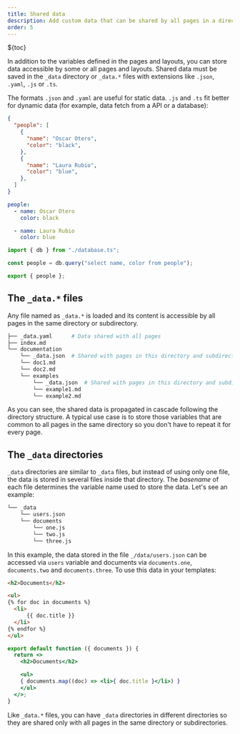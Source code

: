 ```yaml
---
title: Shared data
description: Add custom data that can be shared by all pages in a directory
order: 5
---
```


${toc}

In addition to the variables defined in the pages and layouts, you can store
data accessible by some or all pages and layouts. Shared data must be saved in
the `_data` directory or `_data.*` files with extensions like `.json`, `.yaml`,
`.js` or `.ts`.

The formats `.json` and `.yaml` are useful for static data. `.js` and `.ts` fit
better for dynamic data (for example, data fetch from a API or a database):

<lume-code>

```json { title=JSON }
{
  "people": [
    {
      "name": "Oscar Otero",
      "color": "black",
    },
    {
      "name": "Laura Rubio",
      "color": "blue",
    },
  ]
}
```

```yml { title=YAML }
people:
  - name: Oscar Otero
    color: black

  - name: Laura Rubio
    color: blue
```

```ts { title=Typescript }
import { db } from "./database.ts";

const people = db.query("select name, color from people");

export { people };
```

</lume-code>

## The `_data.*` files

Any file named as `_data.*` is loaded and its content is accessible by all pages
in the same directory or subdirectory.

```sh
├── _data.yaml      # Data shared with all pages
├── index.md
└── documentation
    └── _data.json  # Shared with pages in this directory and subdirectories
    └── doc1.md
    └── doc2.md
    └── examples
        └── _data.json  # Shared with pages in this directory and subdirectories
        └── example1.md
        └── example2.md
```

As you can see, the shared data is propagated in cascade following the directory
structure. A typical use case is to store those variables that are common to all
pages in the same directory so you don't have to repeat it for every page.

## The `_data` directories

`_data` directories are similar to `_data` files, but instead of using only one
file, the data is stored in several files inside that directory. The _basename_
of each file determines the variable name used to store the data. Let's see an
example:

```txt
└── _data
    └── users.json
    └── documents
        └── one.js
        └── two.js
        └── three.js
```

In this example, the data stored in the file `_/data/users.json` can be accessed
via `users` variable and documents via `documents.one`, `documents.two` and
`documents.three`. To use this data in your templates:

<lume-code>

```html {title="Nunjucks"}
<h2>Documents</h2>

<ul>
{% for doc in documents %}
  <li>
      {{ doc.title }}
  </li>
{% endfor %}
</ul>
```

```jsx {title="JSX"}
export default function ({ documents }) {
  return <>
    <h2>Documents</h2>

    <ul>
    { documents.map((doc) => <li>{ doc.title }</li>) }
    </ul>
  </>;
}
```

</lume-code>

Like `_data.*` files, you can have `_data` directories in different directories
so they are shared only with all pages in the same directory or subdirectories.
